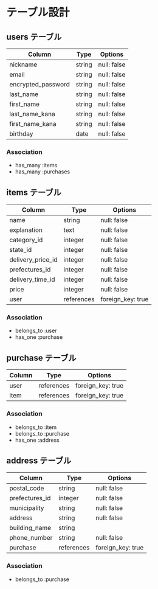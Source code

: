# テーブル設計

## users テーブル

| Column              | Type   | Options     |
| ------------------- | ------ | ----------- |
| nickname            | string | null: false |
| email               | string | null: false |
| encrypted_password  | string | null: false |
| last_name           | string | null: false |
| first_name          | string | null: false |
| last_name_kana      | string | null: false |
| first_name_kana     | string | null: false |
| birthday            | date   | null: false |

### Association

- has_many :items
- has_many :purchases

## items テーブル

| Column            | Type       | Options           |
| ----------------- | ---------- | ----------------- |
| name              | string     | null: false       |
| explanation       | text       | null: false       |
| category_id       | integer    | null: false       |
| state_id          | integer    | null: false       |
| delivery_price_id | integer    | null: false       |
| prefectures_id    | integer    | null: false       |
| delivery_time_id  | integer    | null: false       |
| price             | integer    | null: false       |
| user              | references | foreign_key: true |

### Association

- belongs_to :user
- has_one :purchase

## purchase テーブル

| Column  | Type       | Options           |
| ------- | ---------- | ----------------- |
| user    | references | foreign_key: true |
| item    | references | foreign_key: true |

### Association

- belongs_to :item
- belongs_to :purchase
- has_one :address

## address テーブル

| Column           | Type       | Options           |
| ---------------- | ---------- | ----------------- |
| postal_code      | string     | null: false       |
| prefectures_id   | integer    | null: false       |
| municipality     | string     | null: false       |
| address          | string     | null: false       |
| building_name    | string     |                   |
| phone_number     | string     | null: false       |
| purchase         | references | foreign_key: true |

### Association

- belongs_to :purchase

